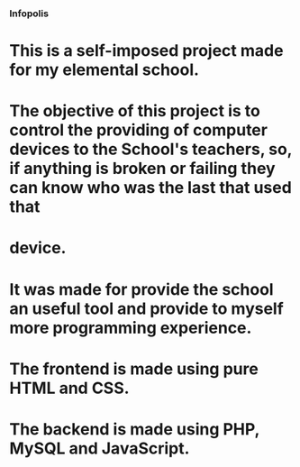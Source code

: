 ### Infopolis ###

# This is a self-imposed project made for my elemental school.
# The objective of this project is to control the providing of computer devices to the School's teachers, so, if anything is broken or failing they can know who was the last that used that
# device.
# It was made for provide the school an useful tool and provide to myself more programming experience.

# The frontend is made using pure HTML and CSS.
# The backend is made using PHP, MySQL and JavaScript.
